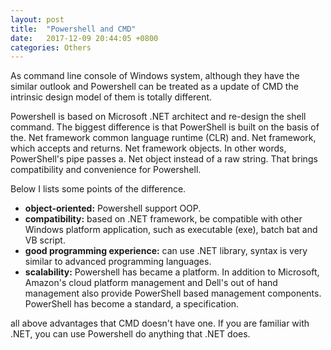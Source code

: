 ```yaml
---
layout: post
title:  "Powershell and CMD"
date:   2017-12-09 20:44:05 +0800
categories: Others
---
```

As command line console of Windows system, although they have the similar outlook and Powershell can be treated as a update of CMD the intrinsic design model of them is totally different. 

Powershell is based on Microsoft .NET architect and re-design the shell command. The biggest difference is that PowerShell is built on the basis of the. Net framework common language runtime (CLR) and. Net framework, which accepts and returns. Net framework objects. In other words, PowerShell's pipe passes a. Net object instead of a raw string. That brings compatibility and convenience for Powershell.

Below I lists some points of the difference.

+ **object-oriented:** Powershell support OOP.
+ **compatibility:** based on .NET framework, be compatible with other Windows platform application, such as executable (exe), batch bat and VB script.
+ **good programming experience:** can use .NET library, syntax is very similar to advanced programming languages.
+ **scalability:** Powershell has became a platform. In addition to Microsoft, Amazon's cloud platform management and Dell's out of hand management also provide PowerShell based management components. PowerShell has become a standard, a specification.
 
all above advantages that CMD doesn't have one. If you are familiar with .NET, you can use Powershell do anything that .NET does. 